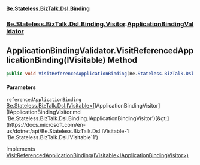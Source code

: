 #### [Be.Stateless.BizTalk.Dsl.Binding](README.md 'README')
### [Be.Stateless.BizTalk.Dsl.Binding.Visitor](Be.Stateless.BizTalk.Dsl.Binding.Visitor.md 'Be.Stateless.BizTalk.Dsl.Binding.Visitor').[ApplicationBindingValidator](ApplicationBindingValidator.md 'Be.Stateless.BizTalk.Dsl.Binding.Visitor.ApplicationBindingValidator')

## ApplicationBindingValidator.VisitReferencedApplicationBinding(IVisitable<IApplicationBindingVisitor>) Method

```csharp
public void VisitReferencedApplicationBinding(Be.Stateless.BizTalk.Dsl.IVisitable<Be.Stateless.BizTalk.Dsl.Binding.IApplicationBindingVisitor> referencedApplicationBinding);
```
#### Parameters

<a name='Be.Stateless.BizTalk.Dsl.Binding.Visitor.ApplicationBindingValidator.VisitReferencedApplicationBinding(Be.Stateless.BizTalk.Dsl.IVisitable_Be.Stateless.BizTalk.Dsl.Binding.IApplicationBindingVisitor_).referencedApplicationBinding'></a>

`referencedApplicationBinding` [Be.Stateless.BizTalk.Dsl.IVisitable&lt;](https://docs.microsoft.com/en-us/dotnet/api/Be.Stateless.BizTalk.Dsl.IVisitable-1 'Be.Stateless.BizTalk.Dsl.IVisitable`1')[IApplicationBindingVisitor](IApplicationBindingVisitor.md 'Be.Stateless.BizTalk.Dsl.Binding.IApplicationBindingVisitor')[&gt;](https://docs.microsoft.com/en-us/dotnet/api/Be.Stateless.BizTalk.Dsl.IVisitable-1 'Be.Stateless.BizTalk.Dsl.IVisitable`1')

Implements [VisitReferencedApplicationBinding(IVisitable&lt;IApplicationBindingVisitor&gt;)](IApplicationBindingVisitor.VisitReferencedApplicationBinding(IVisitable_IApplicationBindingVisitor_).md 'Be.Stateless.BizTalk.Dsl.Binding.IApplicationBindingVisitor.VisitReferencedApplicationBinding(Be.Stateless.BizTalk.Dsl.IVisitable<Be.Stateless.BizTalk.Dsl.Binding.IApplicationBindingVisitor>)')